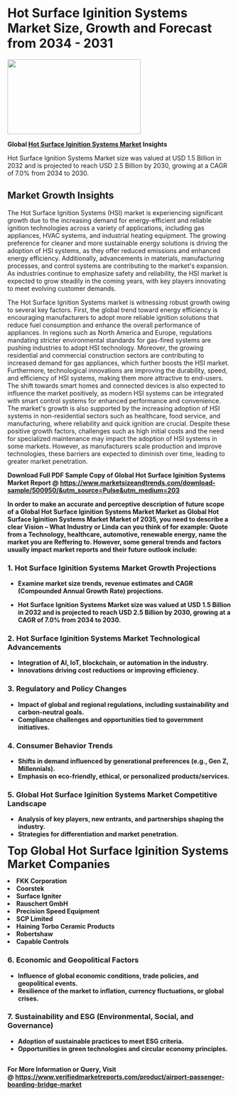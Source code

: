 <H1>Hot Surface Iginition Systems Market Size, Growth and Forecast from 2034 - 2031</H1><img class="aligncenter size-medium wp-image-584254" src="https://thirdeyenews.in/wp-content/uploads/2034/09/Global-Market-Research-300x168.jpeg" alt="" width="300" height="168" /><p><strong>Global&nbsp;<a href="https://www.marketsizeandtrends.com/download-sample/500950/&amp;utm_source=Pulse&amp;utm_medium=203">Hot Surface Iginition Systems Market</a> Insights</strong></p><p>Hot Surface Ignition Systems Market size was valued at USD 1.5 Billion in 2032 and is projected to reach USD 2.5 Billion by 2030, growing at a CAGR of 7.0% from 2034 to 2030.</p><p><h2>Market Growth Insights</h2> <p>The Hot Surface Ignition Systems (HSI) market is experiencing significant growth due to the increasing demand for energy-efficient and reliable ignition technologies across a variety of applications, including gas appliances, HVAC systems, and industrial heating equipment. The growing preference for cleaner and more sustainable energy solutions is driving the adoption of HSI systems, as they offer reduced emissions and enhanced energy efficiency. Additionally, advancements in materials, manufacturing processes, and control systems are contributing to the market's expansion. As industries continue to emphasize safety and reliability, the HSI market is expected to grow steadily in the coming years, with key players innovating to meet evolving customer demands.</p> <p><strong></strong></p> <p>The Hot Surface Ignition Systems market is witnessing robust growth owing to several key factors. First, the global trend toward energy efficiency is encouraging manufacturers to adopt more reliable ignition solutions that reduce fuel consumption and enhance the overall performance of appliances. In regions such as North America and Europe, regulations mandating stricter environmental standards for gas-fired systems are pushing industries to adopt HSI technology. Moreover, the growing residential and commercial construction sectors are contributing to increased demand for gas appliances, which further boosts the HSI market. Furthermore, technological innovations are improving the durability, speed, and efficiency of HSI systems, making them more attractive to end-users. The shift towards smart homes and connected devices is also expected to influence the market positively, as modern HSI systems can be integrated with smart control systems for enhanced performance and convenience. The market's growth is also supported by the increasing adoption of HSI systems in non-residential sectors such as healthcare, food service, and manufacturing, where reliability and quick ignition are crucial. Despite these positive growth factors, challenges such as high initial costs and the need for specialized maintenance may impact the adoption of HSI systems in some markets. However, as manufacturers scale production and improve technologies, these barriers are expected to diminish over time, leading to greater market penetration.</p> <p><strong></p><p><span class=""><strong>Download Full PDF Sample Copy of Global Hot Surface Iginition Systems Market Report</strong> @ <a href="https://www.marketsizeandtrends.com/download-sample/500950/&amp;utm_source=Pulse&amp;utm_medium=203" target="_blank">https://www.marketsizeandtrends.com/download-sample/500950/&amp;utm_source=Pulse&amp;utm_medium=203</a></span></p><p>In order to make an accurate and perceptive description of future scope of a Global&nbsp;Hot Surface Iginition Systems Market Market as Global&nbsp;Hot Surface Iginition Systems Market Market of 2035, you need to describe a clear Vision &ndash; What Industry or Linda can you think of for example: Quote from a Technology, healthcare, automotive, renewable energy, name the market you are Reffering to. However, some general trends and factors usually impact market reports and their future outlook include:</p><h3>1.&nbsp;<strong>Hot Surface Iginition Systems Market Growth Projections</strong></h3><ul><li>Examine market size trends, revenue estimates and CAGR (Compounded Annual Growth Rate) projections.</li><li><p>Hot Surface Ignition Systems Market size was valued at USD 1.5 Billion in 2032 and is projected to reach USD 2.5 Billion by 2030, growing at a CAGR of 7.0% from 2034 to 2030.</p></li></ul><h3>2.&nbsp;<strong>Hot Surface Iginition Systems Market Technological Advancements</strong></h3><ul><li>Integration of AI, IoT, blockchain, or automation in the industry.</li><li>Innovations driving cost reductions or improving efficiency.</li></ul><h3>3.&nbsp;<strong>Regulatory and Policy Changes</strong></h3><ul><li>Impact of global and regional regulations, including sustainability and carbon-neutral goals.</li><li>Compliance challenges and opportunities tied to government initiatives.</li></ul><h3>4.&nbsp;<strong>Consumer Behavior Trends</strong></h3><ul><li>Shifts in demand influenced by generational preferences (e.g., Gen Z, Millennials).</li><li>Emphasis on eco-friendly, ethical, or personalized products/services.</li></ul><h3>5.&nbsp;<strong>Global Hot Surface Iginition Systems Market Competitive Landscape</strong></h3><ul><li>Analysis of key players, new entrants, and partnerships shaping the industry.</li><li>Strategies for differentiation and market penetration.</li></ul><p data-pm-slice="1 1 []"><span style="color: inherit; font-family: inherit; font-size: 25px;">Top Global Hot Surface Iginition Systems Market Companies</span></p><div class="" data-test-id=""><p><li>FKK Corporation</li><li> Coorstek</li><li> Surface Igniter</li><li> Rauschert GmbH</li><li> Precision Speed Equipment</li><li> SCP Limited</li><li> Haining Torbo Ceramic Products</li><li> Robertshaw</li><li> Capable Controls</li></p></div><h3>6.&nbsp;<strong>Economic and Geopolitical Factors</strong></h3><ul><li>Influence of global economic conditions, trade policies, and geopolitical events.</li><li>Resilience of the market to inflation, currency fluctuations, or global crises.</li></ul><h3>7.&nbsp;<strong>Sustainability and ESG (Environmental, Social, and Governance)</strong></h3><ul><li>Adoption of sustainable practices to meet ESG criteria.</li><li>Opportunities in green technologies and circular economy principles.</li></ul><h2><strong style="font-size: 14px;">For More Information or Query, Visit @&nbsp;</strong><a style="background-color: #ffffff; font-size: 14px;" href="https://www.marketsizeandtrends.com/report/hot-surface-iginition-systems-market/" target="_blank">https://www.verifiedmarketreports.com/product/airport-passenger-boarding-bridge-market</a></h2>
